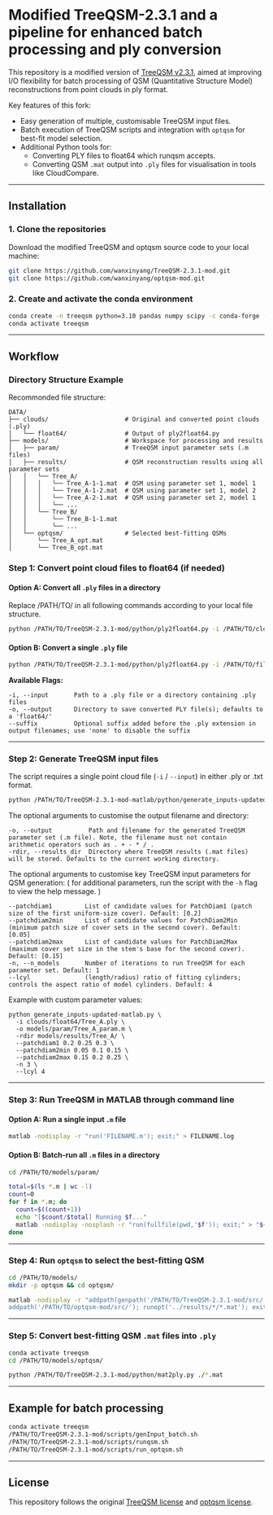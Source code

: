 # Modified TreeQSM-2.3.1 and a pipeline for enhanced batch processing and ply conversion

This repository is a modified version of [TreeQSM v2.3.1](https://github.com/InverseTampere/TreeQSM/releases/tag/v2.3.1), aimed at improving I/O flexibility for batch processing of QSM (Quantitative Structure Model) reconstructions from point clouds in ply format. 

Key features of this fork:
- Easy generation of multiple, customisable TreeQSM input files.
- Batch execution of TreeQSM scripts and integration with `optqsm` for best-fit model selection.
- Additional Python tools for:
  - Converting PLY files to float64 which runqsm accepts.
  - Converting QSM `.mat` output into `.ply` files for visualisation in tools like CloudCompare.

---

## Installation

### 1. Clone the repositories
Download the modified TreeQSM and optqsm source code to your local machine:

```bash
git clone https://github.com/wanxinyang/TreeQSM-2.3.1-mod.git
git clone https://github.com/wanxinyang/optqsm-mod.git
```

### 2. Create and activate the conda environment

```bash
conda create -n treeqsm python=3.10 pandas numpy scipy -c conda-forge -y
conda activate treeqsm
```

---

## Workflow

### Directory Structure Example
Recommonded file structure:

```
DATA/
├── clouds/                     # Original and converted point clouds (.ply)
│   └── float64/                # Output of ply2float64.py
├── models/                     # Workspace for processing and results
│   ├── param/                  # TreeQSM input parameter sets (.m files)       
│   ├── results/                # QSM reconstruction results using all parameter sets
│   │   └── Tree_A/  
│   │   │   └── Tree_A-1-1.mat  # QSM using parameter set 1, model 1
│   │   │   └── Tree_A-1-2.mat  # QSM using parameter set 1, model 2
│   │   │   └── Tree_A-2-1.mat  # QSM using parameter set 2, model 1
│   │   │   └── ...
│   │   └── Tree_B/   
│   │       └── Tree_B-1-1.mat
│   │       └── ...      
│   └── optqsm/                 # Selected best-fitting QSMs
│       └── Tree_A_opt.mat
│       └── Tree_B_opt.mat
```


### Step 1: Convert point cloud files to float64 (if needed)

#### Option A: Convert all `.ply` files in a directory

Replace /PATH/TO/ in all following commands according to your local file structure.

```bash
python /PATH/TO/TreeQSM-2.3.1-mod/python/ply2float64.py -i /PATH/TO/clouds/
```

#### Option B: Convert a single `.ply` file

```bash
python /PATH/TO/TreeQSM-2.3.1-mod/python/ply2float64.py -i /PATH/TO/file.ply
```
**Available Flags:**

```
-i, --input       Path to a .ply file or a directory containing .ply files
-o, --output      Directory to save converted PLY file(s); defaults to a 'float64/'
--suffix          Optional suffix added before the .ply extension in output filenames; use 'none' to disable the suffix
```
---

### Step 2: Generate TreeQSM input files

The script requires a single point cloud file (`-i` / `--input`) in either .ply or .txt format. 

```bash
python /PATH/TO/TreeQSM-2.3.1-mod-matlab/python/generate_inputs-updated-matlab.py -i /PATH/TO/POINT_CLOUD.ply
```

The optional arguments to customise the output filename and directory:

```
-o, --output          Path and filename for the generated TreeQSM parameter set (.m file). Note, the filename must not contain arithmetic operators such as . + - * / .
-rdir, --results_dir  Directory where TreeQSM results (.mat files) will be stored. Defaults to the current working directory.
```

The optional arguments to customise key TreeQSM input parameters for QSM generation:
( for additional parameters, run the script with the `-h` flag to view the help message. )
```
--patchdiam1         List of candidate values for PatchDiam1 (patch size of the first uniform-size cover). Default: [0.2]
--patchdiam2min      List of candidate values for PatchDiam2Min (minimum patch size of cover sets in the second cover). Default: [0.05]
--patchdiam2max      List of candidate values for PatchDiam2Max (maximum cover set size in the stem's base for the second cover). Default: [0.15]
-n, --n_models       Number of iterations to run TreeQSM for each parameter set. Default: 1
--lcyl               (length/radius) ratio of fitting cylinders; controls the aspect ratio of model cylinders. Default: 4
```

Example with custom parameter values:
```
python generate_inputs-updated-matlab.py \
  -i clouds/float64/Tree_A.ply \
  -o models/param/Tree_A_param.m \
  -rdir models/results/Tree_A/ \
  --patchdiam1 0.2 0.25 0.3 \
  --patchdiam2min 0.05 0.1 0.15 \
  --patchdiam2max 0.15 0.2 0.25 \
  -n 3 \
  --lcyl 4
```


---

### Step 3: Run TreeQSM in MATLAB through command line

#### Option A: Run a single input `.m` file

```bash
matlab -nodisplay -r "run('FILENAME.m'); exit;" > FILENAME.log
```

#### Option B: Batch-run all `.m` files in a directory

```bash
cd /PATH/TO/models/param/

total=$(ls *.m | wc -l)
count=0
for f in *.m; do
  count=$((count+1))
  echo "[$count/$total] Running $f..."
  matlab -nodisplay -nosplash -r "run(fullfile(pwd,'$f')); exit;" > "${f%%.m}.log"
done
```

---

### Step 4: Run `optqsm` to select the best-fitting QSM

```bash
cd /PATH/TO/models/
mkdir -p optqsm && cd optqsm/

matlab -nodisplay -r "addpath(genpath('/PATH/TO/TreeQSM-2.3.1-mod/src/')); \
addpath('/PATH/TO/optqsm-mod/src/'); runopt('../results/*/*.mat'); exit;" > optqsm-log.log
```

---

### Step 5: Convert best-fitting QSM `.mat` files into `.ply`

```bash
conda activate treeqsm
cd /PATH/TO/models/optqsm/

python /PATH/TO/TreeQSM-2.3.1-mod/python/mat2ply.py ./*.mat
```

---

## Example for batch processing
```bash
conda activate treeqsm
/PATH/TO/TreeQSM-2.3.1-mod/scripts/genInput_batch.sh
/PATH/TO/TreeQSM-2.3.1-mod/scripts/runqsm.sh
/PATH/TO/TreeQSM-2.3.1-mod/scripts/run_optqsm.sh
```

---

## License

This repository follows the original [TreeQSM license](https://github.com/InverseTampere/TreeQSM/blob/master/LICENSE) and [optqsm license](https://github.com/apburt/optqsm/blob/master/LICENSE).
